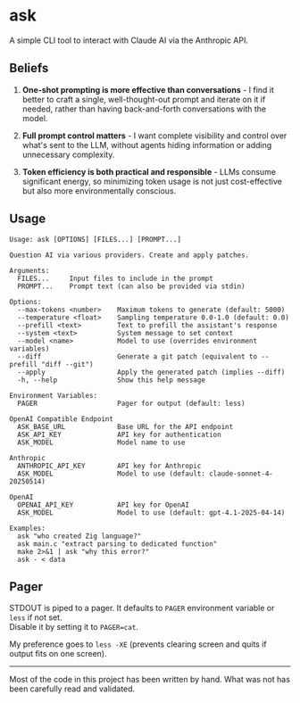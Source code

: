 # ask

A simple CLI tool to interact with Claude AI via the Anthropic API.

## Beliefs

1. **One-shot prompting is more effective than conversations** - I find it better to craft a single, well-thought-out prompt and iterate on it if needed, rather than having back-and-forth conversations with the model.

2. **Full prompt control matters** - I want complete visibility and control over what's sent to the LLM, without agents hiding information or adding unnecessary complexity.

3. **Token efficiency is both practical and responsible** - LLMs consume significant energy, so minimizing token usage is not just cost-effective but also more environmentally conscious.

## Usage
```
Usage: ask [OPTIONS] [FILES...] [PROMPT...]

Question AI via various providers. Create and apply patches.

Arguments:
  FILES...     Input files to include in the prompt
  PROMPT...    Prompt text (can also be provided via stdin)

Options:
  --max-tokens <number>    Maximum tokens to generate (default: 5000)
  --temperature <float>    Sampling temperature 0.0-1.0 (default: 0.0)
  --prefill <text>         Text to prefill the assistant's response
  --system <text>          System message to set context
  --model <name>           Model to use (overrides environment variables)
  --diff                   Generate a git patch (equivalent to --prefill "diff --git")
  --apply                  Apply the generated patch (implies --diff)
  -h, --help               Show this help message

Environment Variables:
  PAGER                    Pager for output (default: less)

OpenAI Compatible Endpoint
  ASK_BASE_URL             Base URL for the API endpoint
  ASK_API_KEY              API key for authentication
  ASK_MODEL                Model name to use

Anthropic
  ANTHROPIC_API_KEY        API key for Anthropic
  ASK_MODEL                Model to use (default: claude-sonnet-4-20250514)

OpenAI
  OPENAI_API_KEY           API key for OpenAI
  ASK_MODEL                Model to use (default: gpt-4.1-2025-04-14)

Examples:
  ask "who created Zig language?"
  ask main.c "extract parsing to dedicated function"
  make 2>&1 | ask "why this error?"
  ask - < data
```

## Pager

STDOUT is piped to a pager. It defaults to `PAGER` environment variable or `less` if not set.  
Disable it by setting it to `PAGER=cat`.

My preference goes to `less -XE` (prevents clearing screen and quits if output fits on one screen).

---
Most of the code in this project has been written by hand. What was not has been carefully read and validated.
